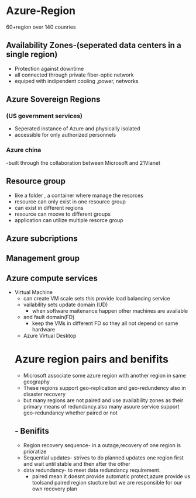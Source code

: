 # Azure-Region
60+region over 140 counries
## Availability Zones-(seperated data centers in a single region)
- Protection against downtime
- all connected through private fiber-optic network
- equiped with indipendent cooling ,power, networks
## Azure Sovereign Regions
### (US government services)
- Seperated instance  of Azure and physically isolated
- accessible for only authorized personnels
### Azure china
-built through the collaboration between Microsoft and 21Vianet
## Resource group
- like a folder , a container where manage the resorces
- resource can only exist in one resource group
- can exist in different regions
- resource can moove to different groups
- application can utilize multiple resorce group
## Azure subcriptions
## Management group
## Azure compute services
- Virtual Machine
  - can create VM scale sets this provide load balancing service
  - vailability sets update domain (UD)
      - when software maitenance happen other machines are available
  - and fault domain(FD)
      - keep the VMs in different FD so they all not depend on same hardware
  - Azure Virtual Desktop
  # Azure region pairs and benifits
  - Microsoft associate some azure region with another region in same geography
  - These regions support geo-replication and geo-redundency also in disaster recovery
  - but many regions are not paired and use availability zones as their primary means of redundancy.also many asuure service support geo-redundancy whether paired or not
  ## - Benifits
  - Region recovery sequence- in a outage,recovery of one region is prioratize
  - Sequential updates- strives to do  planned updates one region first and wait until stable and then after the other
  - data redundancy- to meet data redundancy requirement.
     -  paired mean it doesnt provide automatic protect,azure provide us toolsand paired region stucture but we are responsible for our own recovery plan
  
  
    
   
